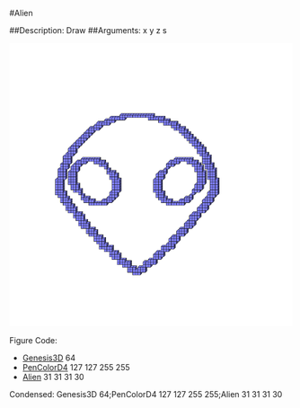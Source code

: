 #Alien

##Description: Draw <x> <y> <z> <scale>
##Arguments: x y z s

![](Alien.png)

Figure Code:
- [Genesis3D](Genesis3D.md) 64
- [PenColorD4](PenColorD4.md) 127 127 255 255
- [Alien](Alien.md) 31 31 31 30

Condensed: Genesis3D 64;PenColorD4 127 127 255 255;Alien 31 31 31 30

